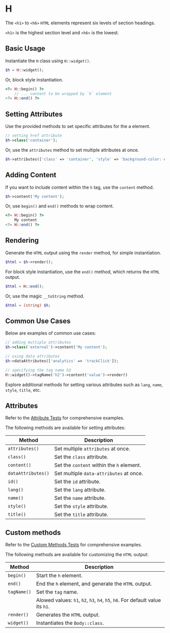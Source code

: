 # H

The `<h1>` to `<h6>` `HTML` elements represent six levels of section headings.

`<h1>` is the highest section level and `<h6>` is the lowest.

## Basic Usage

Instantiate the `H` class using `H::widget()`.

```php
$h = H::widget();
```

Or, block style instantiation.

```php
<?= H::begin() ?>
    // ... content to be wrapped by `h` element
<?= H::end() ?>
```

## Setting Attributes

Use the provided methods to set specific attributes for the a element.

```php
// setting href attribute
$h->class('container');
```

Or, use the `attributes` method to set multiple attributes at once.

```php
$h->attributes(['class' => 'container', 'style' => 'background-color: #eee;']);
```

## Adding Content

If you want to include content within the `h` tag, use the `content` method.

```php
$h->content('My content');
```

Or, use `begin()` and `end()` methods to wrap content.

```php
<?= H::begin() ?>
    My content
<?= H::end() ?>
```

## Rendering

Generate the `HTML` output using the `render` method, for simple instantiation. 

```php
$html = $h->render();
```

For block style instantiation, use the `end()` method, which returns the `HTML` output.

```php
$html = H::end();
```

Or, use the magic `__toString` method.

```php
$html = (string) $h;
```

## Common Use Cases

Below are examples of common use cases:

```php
// adding multiple attributes
$h->class('external')->content('My content');

// using data attributes
$h->dataAttributes(['analytics' => 'trackClick']);

// specifying the tag name h2
H::widget()->tagName('h2')->content('value')->render()
```

Explore additional methods for setting various attributes such as `lang`, `name`, `style`, `title`, etc.

## Attributes

Refer to the [Attribute Tests](https://github.com/php-forge/html/blob/main/tests/H/AttributeTest.php) for comprehensive
examples.

The following methods are available for setting attributes:

| Method            | Description                                                                                      |
| ----------------- | ------------------------------------------------------------------------------------------------ |
| `attributes()`    | Set multiple `attributes` at once.                                                               |
| `class()`         | Set the `class` attribute.                                                                       |
| `content()`       | Set the `content` within the `h` element.                                                        |
| `dataAttributes()`| Set multiple `data-attributes` at once.                                                          |
| `id()`            | Set the `id` attribute.                                                                          |
| `lang()`          | Set the `lang` attribute.                                                                        |
| `name()`          | Set the `name` attribute.                                                                        |
| `style()`         | Set the `style` attribute.                                                                       |
| `title()`         | Set the `title` attribute.                                                                       |

## Custom methods

Refer to the [Custom Methods Tests](https://github.com/php-forge/html/blob/main/tests/H/CustomMethodTest.php) for
comprehensive examples.

The following methods are available for customizing the `HTML` output:

| Method     | Description                                                                                              |
| ---------- | -------------------------------------------------------------------------------------------------------- |
| `begin()  `| Start the `h` element.                                                                                   |
| `end()`    | End the `h` element, and generate the `HTML` output.                                                     |
| `tagName()`| Set the `tag` name.                                                                                      |
|            | Alowed values: `h1`, `h2`, `h3`, `h4`, `h5`, `h6`. For default value its `h1`.                           |
| `render()` | Generates the `HTML` output.                                                                             |
| `widget()` | Instantiates the `Body::class`.                                                                          |
